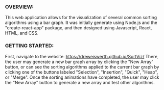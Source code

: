 ### OVERVIEW:
This web application allows for the visualization of several common sorting algorithms using a bar graph.
It was initially generate using Node.js and the "create-react-app" package, and then designed using 
Javascript, React, HTML, and CSS.

### GETTING STARTED:
First, navigate to the website: https://dreweiswerth.github.io/SortViz/
There, the user may generate a new bar graph array by clicking the "New Array" button, or can see the
sorting algorithms applied to the current bar graph by clicking one of the buttons labeled
"Selection", "Insertion", "Quick", "Heap", or "Merge". Once the sorting animations have completed,
the user may click the "New Array" button to generate a new array and test other algorithms.